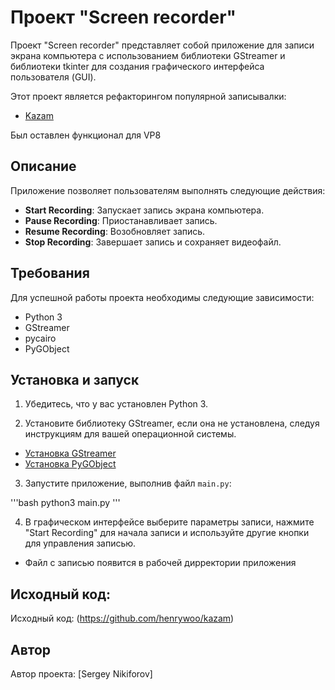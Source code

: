 # Проект "Screen recorder"

Проект "Screen recorder" представляет собой приложение для записи экрана компьютера с использованием библиотеки GStreamer и библиотеки tkinter для создания графического интерфейса пользователя (GUI).

Этот проект является рефакторингом популярной записывалки:
- [Kazam](https://github.com/henrywoo/kazam)

Был оставлен функционал для VP8

## Описание

Приложение позволяет пользователям выполнять следующие действия:

- **Start Recording**: Запускает запись экрана компьютера.
- **Pause Recording**: Приостанавливает запись.
- **Resume Recording**: Возобновляет запись.
- **Stop Recording**: Завершает запись и сохраняет видеофайл.

## Требования

Для успешной работы проекта необходимы следующие зависимости:

- Python 3
- GStreamer
- pycairo
- PyGObject

## Установка и запуск

1. Убедитесь, что у вас установлен Python 3.

2. Установите библиотеку GStreamer, если она не установлена, следуя инструкциям для вашей операционной системы.

- [Установка GStreamer](https://gstreamer.freedesktop.org/documentation/installing/on-linux.html?gi-language=c)
- [Установка PyGObject](https://pygobject.readthedocs.io/en/latest/getting_started.html)

3. Запустите приложение, выполнив файл `main.py`:

'''bash
python3 main.py
'''

4. В графическом интерфейсе выберите параметры записи, нажмите "Start Recording" для начала записи и используйте другие кнопки для управления записью.

- Файл с записью появится в рабочей дирректории приложения

## Исходный код:

Исходный код: (https://github.com/henrywoo/kazam)

## Автор

Автор проекта: [Sergey Nikiforov]
